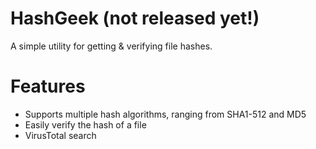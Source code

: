 # HashGeek (not released yet!)
A simple utility for getting & verifying file hashes.

# Features
- Supports multiple hash algorithms, ranging from SHA1-512 and MD5
- Easily verify the hash of a file
- VirusTotal search
